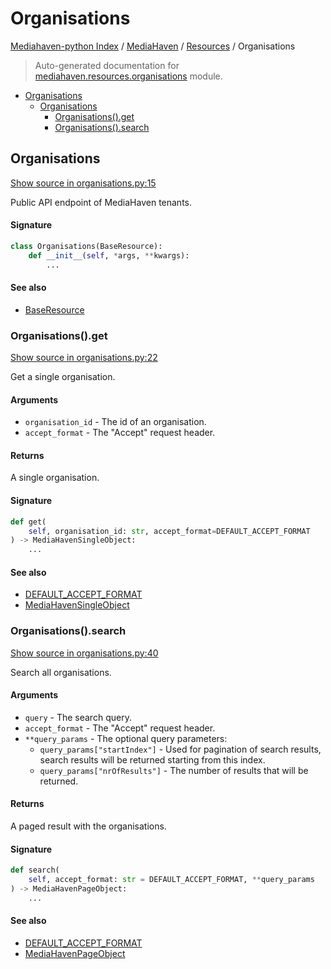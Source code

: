 # Organisations

[Mediahaven-python Index](../../README.md#mediahaven-python-index) /
[MediaHaven](../index.md#mediahaven) /
[Resources](./index.md#resources) /
Organisations

> Auto-generated documentation for [mediahaven.resources.organisations](../../../mediahaven/resources/organisations.py) module.

- [Organisations](#organisations)
  - [Organisations](#organisations-1)
    - [Organisations().get](#organisations()get)
    - [Organisations().search](#organisations()search)

## Organisations

[Show source in organisations.py:15](../../../mediahaven/resources/organisations.py#L15)

Public API endpoint of MediaHaven tenants.

#### Signature

```python
class Organisations(BaseResource):
    def __init__(self, *args, **kwargs):
        ...
```

#### See also

- [BaseResource](./base_resource.md#baseresource)

### Organisations().get

[Show source in organisations.py:22](../../../mediahaven/resources/organisations.py#L22)

Get a single organisation.

#### Arguments

- `organisation_id` - The id of an organisation.
- `accept_format` - The "Accept" request header.

#### Returns

A single organisation.

#### Signature

```python
def get(
    self, organisation_id: str, accept_format=DEFAULT_ACCEPT_FORMAT
) -> MediaHavenSingleObject:
    ...
```

#### See also

- [DEFAULT_ACCEPT_FORMAT](../mediahaven.md#default_accept_format)
- [MediaHavenSingleObject](./base_resource.md#mediahavensingleobject)

### Organisations().search

[Show source in organisations.py:40](../../../mediahaven/resources/organisations.py#L40)

Search all organisations.

#### Arguments

- `query` - The search query.
- `accept_format` - The "Accept" request header.
- `**query_params` - The optional query parameters:
    - `query_params["startIndex"]` - Used for pagination of search results,
        search results will be returned starting from this index.
    - `query_params["nrOfResults"]` - The number of results that will be returned.

#### Returns

A paged result with the organisations.

#### Signature

```python
def search(
    self, accept_format: str = DEFAULT_ACCEPT_FORMAT, **query_params
) -> MediaHavenPageObject:
    ...
```

#### See also

- [DEFAULT_ACCEPT_FORMAT](../mediahaven.md#default_accept_format)
- [MediaHavenPageObject](./base_resource.md#mediahavenpageobject)
